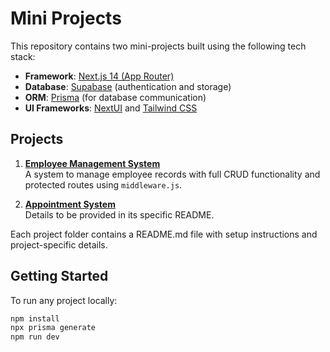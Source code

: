 # Mini Projects

This repository contains two mini-projects built using the following tech stack:

- **Framework**: [Next.js 14 (App Router)](https://nextjs.org)
- **Database**: [Supabase](https://supabase.com) (authentication and storage)
- **ORM**: [Prisma](https://www.prisma.io) (for database communication)
- **UI Frameworks**: [NextUI](https://nextui.org) and [Tailwind CSS](https://tailwindcss.com)

## Projects

1. **[Employee Management System](./employee-management-system)**  
   A system to manage employee records with full CRUD functionality and protected routes using `middleware.js`.  

2. **[Appointment System](./appointment-system)**  
   Details to be provided in its specific README.

Each project folder contains a README.md file with setup instructions and project-specific details.

## Getting Started

To run any project locally:

```bash
npm install
npx prisma generate
npm run dev
```
